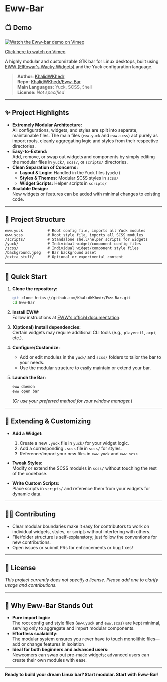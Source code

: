 # Eww-Bar

## 📺 Demo

[![Watch the Eww-bar demo on Vimeo](https://i.vimeocdn.com/video/1820848590-0c6f437b29fd146cb22101687d7a3b03867ef7d4c389f6a61c579dc77d2a02cc-d_640)](https://vimeo.com/1092604137)

[Click here to watch on Vimeo](https://vimeo.com/1092604137)


A highly modular and customizable GTK bar for Linux desktops, built using [EWW (ElKowar's Wacky Widgets)](https://elkowar.github.io/eww/) and the Yuck configuration language.

> **Author:** [KhalidWKhedr](https://github.com/KhalidWKhedr)  
> **Repo:** [KhalidWKhedr/Eww-Bar](https://github.com/KhalidWKhedr/Eww-Bar)  
> **Main Languages:** Yuck, SCSS, Shell  
> **License:** _Not specified_  

---

## ✨ Project Highlights

- **Extremely Modular Architecture:**  
  All configurations, widgets, and styles are split into separate, maintainable files. The main files (`eww.yuck` and `eww.scss`) act purely as import roots, cleanly aggregating logic and styles from their respective directories.
- **Easy-to-Extend:**  
  Add, remove, or swap out widgets and components by simply editing the modular files in `yuck/`, `scss/`, or `scripts/` directories.
- **Clean Separation of Concerns:**  
  - **Layout & Logic:** Handled in the Yuck files (`yuck/`)
  - **Styles & Themes:** Modular SCSS styles in `scss/`
  - **Widget Scripts:** Helper scripts in `scripts/`
- **Scalable Design:**  
  New widgets or features can be added with minimal changes to existing code.

---

## 📂 Project Structure

```
eww.yuck           # Root config file, imports all Yuck modules
eww.scss           # Root style file, imports all SCSS modules
/scripts/          # Standalone shell/helper scripts for widgets
/yuck/             # Individual widget/component config files
/scss/             # Individual widget/component style files
/background.jpeg   # Bar background asset
/extra_stuff/      # Optional or experimental content
```

---

## 🚀 Quick Start

1. **Clone the repository:**
   ```sh
   git clone https://github.com/KhalidWKhedr/Eww-Bar.git
   cd Eww-Bar
   ```

2. **Install EWW:**  
   Follow instructions at [EWW's official documentation](https://elkowar.github.io/eww/).

3. **(Optional) Install dependencies:**  
   Certain widgets may require additional CLI tools (e.g., `playerctl`, `acpi`, etc.).

4. **Configure/Customize:**  
   - Add or edit modules in the `yuck/` and `scss/` folders to tailor the bar to your needs.
   - Use the modular structure to easily maintain or extend your bar.

5. **Launch the Bar:**
   ```sh
   eww daemon
   eww open bar
   ```
   (_Or use your preferred method for your window manager._)

---

## 🧩 Extending & Customizing

- **Add a Widget:**  
  1. Create a new `.yuck` file in `yuck/` for your widget logic.
  2. Add a corresponding `.scss` file in `scss/` for styles.
  3. Reference/import your new files in `eww.yuck` and `eww.scss`.

- **Tweak Styles:**  
  Modify or extend the SCSS modules in `scss/` without touching the rest of the codebase.

- **Write Custom Scripts:**  
  Place scripts in `scripts/` and reference them from your widgets for dynamic data.

---

## 🧑‍💻 Contributing

- Clear modular boundaries make it easy for contributors to work on individual widgets, styles, or scripts without interfering with others.
- File/folder structure is self-explanatory; just follow the conventions for new contributions.
- Open issues or submit PRs for enhancements or bug fixes!

---

## 📝 License

_This project currently does not specify a license. Please add one to clarify usage and contributions._

---

## 🌟 Why Eww-Bar Stands Out

- **Pure import logic:**  
  The root config and style files (`eww.yuck` and `eww.scss`) are kept minimal, serving only to aggregate and import modular components.
- **Effortless scalability:**  
  The modular system ensures you never have to touch monolithic files—add or change features in isolation.
- **Ideal for both beginners and advanced users:**  
  Newcomers can swap out pre-made widgets; advanced users can create their own modules with ease.

---

**Ready to build your dream Linux bar? Start modular. Start with Eww-Bar!**
